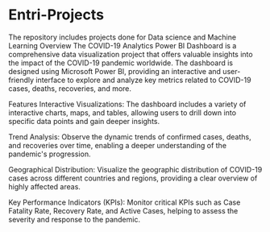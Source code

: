 # Entri-Projects
The repository includes projects done for Data science and Machine Learning 
Overview
The COVID-19 Analytics Power BI Dashboard is a comprehensive data visualization project that offers valuable insights into the impact of the COVID-19 pandemic worldwide. The dashboard is designed using Microsoft Power BI, providing an interactive and user-friendly interface to explore and analyze key metrics related to COVID-19 cases, deaths, recoveries, and more.

Features
Interactive Visualizations: The dashboard includes a variety of interactive charts, maps, and tables, allowing users to drill down into specific data points and gain deeper insights.

Trend Analysis:
Observe the dynamic trends of confirmed cases, deaths, and recoveries over time, enabling a deeper understanding of the pandemic's progression.

Geographical Distribution:
Visualize the geographic distribution of COVID-19 cases across different countries and regions, providing a clear overview of highly affected areas.

Key Performance Indicators (KPIs):
Monitor critical KPIs such as Case Fatality Rate, Recovery Rate, and Active Cases, helping to assess the severity and response to the pandemic.
